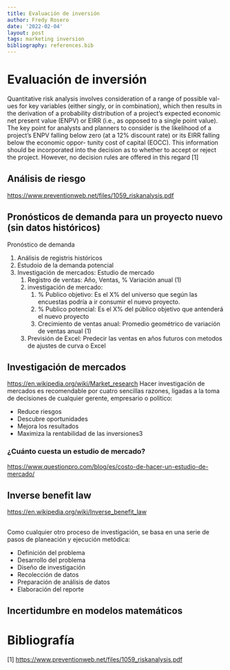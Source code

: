 ```yaml
---
title: Evaluación de inversión
author: Fredy Rosero
date: '2022-02-04'
layout: post
tags: marketing inversion
bibliography: references.bib  
---
```

# Evaluación de inversión
Quantitative risk analysis involves consideration of a range of possible val-
ues for key variables (either singly, or in combination), which then results in the
derivation of a probability distribution of a project’s expected economic net present
value (ENPV) or EIRR (i.e., as opposed to a single point value). The key point for
analysts and planners to consider is the likelihood of a project’s ENPV falling
below zero (at a 12% discount rate) or its EIRR falling below the economic oppor-
tunity cost of capital (EOCC). This information should be incorporated into the
decision as to whether to accept or reject the project. However, no decision rules
are offered in this regard [1]

## Análisis de riesgo
https://www.preventionweb.net/files/1059_riskanalysis.pdf

## Pronósticos de demanda para un proyecto nuevo (sin datos históricos)
Pronóstico de demanda
1. Análisis de registris históricos
2. Estudoio de la demanda potencial
3. Investigación de mercados: Estudio de mercado
    1. Registro de ventas: Año, Ventas, % Variación anual (1)
    2. investigación de mercado: 
        1. % Publico objetivo: Es el X% del universo que según las encuestas podría a ir consumir el nuevo proyecto.
        2. % Publico potencial: Es el X% del público objetivo que antenderá el nuevo proyecto
        3. Crecimiento de ventas anual: Promedio geométrico de variación de ventas anual (1)
    3. Previsión de Excel: Predecir las ventas en años futuros con metodos de ajustes de curva o Excel

## Investigación de mercados
https://en.wikipedia.org/wiki/Market_research
Hacer investigación de mercados es recomendable por cuatro sencillas razones, ligadas a la toma de decisiones de cualquier gerente, empresario o político:

* Reduce riesgos
* Descubre oportunidades
* Mejora los resultados
* Maximiza la rentabilidad de las inversiones3​

### ¿Cuánto cuesta un estudio de mercado?
https://www.questionpro.com/blog/es/costo-de-hacer-un-estudio-de-mercado/


## Inverse benefit law
https://en.wikipedia.org/wiki/Inverse_benefit_law

##

Como cualquier otro proceso de investigación, se basa en una serie de pasos de planeación y ejecución metódica:

* Definición del problema
* Desarrollo del problema
* Diseño de investigación
* Recolección de datos
* Preparación de análisis de datos
* Elaboración del reporte

## Incertidumbre en modelos matemáticos    

# Bibliografía
[1] https://www.preventionweb.net/files/1059_riskanalysis.pdf